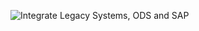 ﻿![Integrate Legacy Systems, ODS and SAP](https://www.plantuml.com/plantuml/png/f5NDRkCs4BxpAHXtWNQ1E4eMwCNO1er_iZ2GR9rLYnwQ7YXfB1EHI9MaxFhjEnGjqNB4k6aFDiMP-RxvuGpvipPCcReio4K6Qow0tlqUht1FDyPKUX95YkskScusTL9hKAaK1eIvIcKPiPqkMABjEkQeqEErLEEgOC8IHjkR7w-keunhGowuI8iwwyWZN6UoBAMugd0xeA-gWgVCS2cMw31NpMTqjrf-OGPsRFy-tEFJU-sdIhw02g0mzAes43smCicO-x-lHMgn0SWN4A1O4SrbMfSWZ0xOpPbX2TCGpVU2bN8-FSFtcmOLCb6ohdHJwaBMMS3gAvYTL2zSv3Dtj7Ce-1RKFcfGzmgb_mEwo79uaAx2RyMvjFs3XLMLLCo0BSCC6K6ToNzfRGGOLfYRW6bia3A7AEPbLS1X5uFQyXGSv7kDILHCiP8cB7t9CI2HpMGX5VrkiLXCvpFYBJPCP3l53IPCZQg1a8jAoHIoMW7zW4vjAZzyqCx19VrGS04tX_NJJwFHHu94XgUyOiBGKGCfymxnyLbyJcuTwdEKt3uBXnoH2n2PTqN8XcEMQobD8lyc1F_e0-GitTDuhmsKcdJH75VfaeuU0JzpERga60rbcgAWaU1y1K6_B5TqPRrhBPM7ehYJlebjH6kMGWzx6ESWSYgbRR25oBauGlR41ElIbG1vQDD-djBV6eW_b0XbbWqNUj0vOgVkrM5eoX7w3Uo1CRkZto05s_cMqXawjYERrkGixoFJ1XIr4n3aTJRMv3LjUtSXP5Kd1TSRXu-_nlHNMV7KKU3s66CDwaIdYYS7ywVO6UB7sPXTrNnxdCRhz9twNJNeKE4YUEBt75gG-CZetpCtiSwaKj18JZcjsclFiYs4ukd6FXIdH5xZITgtmaxQFBQ8zXbnc7PtrcsSRY2hYzSDroa2KnNVhNop3iqL2j1cjc4Y1zqRM1G7fnzrxQGkH5RLuiKuEbIW_2sSnNIsdKF3JG6qVUhXvCAyf5W-oaJMO0YhZHHrcO2YzERwXexmNlxZ-lhwpn6nJqH5AzSTj7JjcjaMI9iKAHSDXqrWVDlFVaAFszi9wM9hJvJXGM3ZmKcvUZla6shz2RsNQiTKTg3A843MYOVcPq1c_RboJ-XJ3MflTqtidihfYLl6jxWsuK0JZuA_Qj0-ELyOpznnsk6hfD3G9U01Q8YOmUpF4o0ua5qt7cr-pgoVef-XzYCOIW-VmMk60L3uKBd8w9olrw10eF1y3Z7RGW_nNrAOIR7cgcpkmC4Sl6o8mCuRwG_GfxS6o8wSDb81dIuesFxLfFV4Ouh-QSOSaT-QFelZ2xq_GzwUT5z8C_0c-zb1pcvy1dWwqG076P2XE_lEJkZX8VRq7HEg2VxeE1GPGaA7WRYWrwVOLMd09Ue8_avguG-_Wz175B3S7RO7kssu48Dbygqn9BInzCvxWbYZE6njHxGgEWV3_cdNQbUS28BW_pp5la10yViG4SKV0Gz4yW9diZc3IHOtUu9lRsPjzkhwQijjCfUiS7za3sTgQcPwQggdizv0HD_fuoD6pSyZBakEsSVMtUSNXNqdx5Q5FjLrLGDJT__V_LDmjKRbKhFs-02cf2xTTm6vunmDH6fU7o6mCnVshJOStS_jPpyrQwzMpyCYZX1OWXTVkvZGUWHGMXJQPqnejzMk-RxvNNoxsVmeclfgjr-LTSSOx5tt9JZFrzjosjJhw-koBirlH0yz6WiJT8_RdgEcAim4zhWDGm6_yN4sJzq-V9rTJfY5U3kTjZqwfr2iwchRjkUcGstVR2uCny1WIYXiyYE9gEVgvawRywNQDuU3iETk5vl4R2wXXpuNSRNdZGPd1jVRDSzlVnbTCd0yBldr06sFY4gF5BueEAotnxoxyiTZqUqNx9IjR5Cnrl-wPKmXcogzf9rMkdci71SVqPY0zqExGSGo0IzuThpzD3obCmJKho0YJF2F-_2ee1hU0Rc9qqWaLAn3FAPXj71KlrHHdO2B6aHXONADr5tcDzlzgjQBqdnnbhJFY23YmwM0RgXmEkZsID99G9WBocdQw84qKUQ8SL7n9zfa9N7sJbkVvEaxZ1_r48Njz24ZBEZz6Zrq8MG36wp8MH8K3t9aScVJpPpT6MgszCu0nvZVlVgNefBNQAcegSlblIu3LHKBKKHKoLqcLPNWmODdhwPg-bvN4L3BAlB9hgg07HTL_NQl9TLlp9da51X4fPHDVp2euJmM0qvR3009Uyqax6UxslRBX0uQavfEjWRdCwwvIPVURYFm-J2Fz9-b5UYMUkK8jOJGmI4INK923NwKuTbX9dsrIl6rEOn67lO0OmBVb353JzSe1NE4YIORc11YJq0MElnuAC5kCEZfUcLpjt5xwxSKAXp6ljzmg5tax3baxsv6gnm6_r2b3eFFN-yuljQHiSvXiynlXn4vdoKsq97QuZVYaPg-CPpvjGnUfkEhPvs9mm6SKvPS5dPq_yVY2wAC99YVFedysiX7CtTnEfXPbv4xv7WSdwzauwSGhzWCiDZl3__SR3T_0000 "Integrate Legacy Systems, ODS and SAP")
